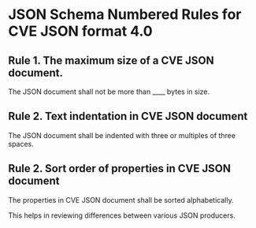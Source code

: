 # JSON Schema Numbered Rules for CVE JSON format 4.0

## Rule 1. The maximum size of a CVE JSON document.

The JSON document shall not be more than ____ bytes in size.

## Rule 2. Text indentation in CVE JSON document

The JSON document shall be indented with three or multiples of three spaces.

## Rule 2. Sort order of properties in CVE JSON document

The properties in CVE JSON document shall be sorted alphabetically.

This helps in reviewing differences between various JSON producers.
